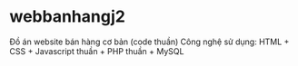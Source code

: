 # webbanhangj2
Đồ án website bán hàng cơ bản (code thuần)
Công nghệ sử dụng: HTML + CSS + Javascript thuần + PHP thuần + MySQL
